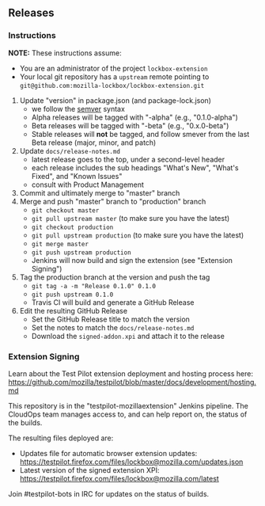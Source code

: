 ## Releases

### Instructions

**NOTE:** These instructions assume:

* You are an administrator of the project `lockbox-extension`
* Your local git repository has a `upstream` remote pointing to `git@github.com:mozilla-lockbox/lockbox-extension.git`

1. Update "version" in package.json (and package-lock.json)
    - we follow the [semver](http://semver.org/) syntax
    - Alpha releases will be tagged with "-alpha" (e.g., "0.1.0-alpha")
    - Beta releases will be tagged with "-beta" (e.g., "0.x.0-beta")
    - Stable releases will **not** be tagged, and follow smever from the last Beta release (major, minor, and patch)
2. Update `docs/release-notes.md`
    - latest release goes to the top, under a second-level header
    - each release includes the sub headings "What's New", "What's Fixed", and "Known Issues"
    - consult with Product Management
2. Commit and ultimately merge to "master" branch
3. Merge and push "master" branch to "production" branch
    - `git checkout master`
    - `git pull upstream master` (to make sure you have the latest)
    - `git checkout production`
    - `git pull upstream production` (to make sure you have the latest)
    - `git merge master`
    - `git push upstream production`
    - Jenkins will now build and sign the extension (see "Extension Signing")
4. Tag the production branch at the version and push the tag
    - `git tag -a -m "Release 0.1.0" 0.1.0`
    - `git push upstream 0.1.0`
    - Travis CI will build and generate a GitHub Release
7. Edit the resulting GitHub Release
    - Set the GitHub Release title to match the version
    - Set the notes to match the `docs/release-notes.md`
    - Download the `signed-addon.xpi` and attach it to the release

### Extension Signing

Learn about the Test Pilot extension deployment and hosting process here:  
https://github.com/mozilla/testpilot/blob/master/docs/development/hosting.md

This repository is in the "testpilot-mozillaextension" Jenkins pipeline.
The CloudOps team manages access to, and can help report on, the status of the
builds.

The resulting files deployed are:

- Updates file for automatic browser extension updates: https://testpilot.firefox.com/files/lockbox@mozilla.com/updates.json
- Latest version of the signed extension XPI: https://testpilot.firefox.com/files/lockbox@mozilla.com/latest

Join #testpilot-bots in IRC for updates on the status of builds.
